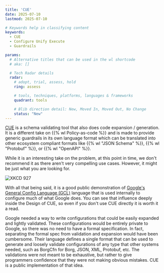 ```yaml
---
title: 'CUE'
date: 2025-07-10
lastmod: 2025-07-10

# Keywords help in classifying content
keywords:
  - CUE
  - Configure Unify Execute
  - Guardrails

params:
  # Alternative titles that can be used in the wl shortcode
  # aka: []

  # Tech Radar details
  radar:
    # adopt, trial, assess, hold
    ring: assess

    # tools, techniques, platforms, languages & frameworks
    quadrant: tools

    # Blib direction detail: New, Moved In, Moved Out, No Change
    status: "New"
---
```


[CUE](https://cuelang.org) is a schema validating tool that also does code expansion / generation.  It is a different take on {{% wl Policy-as-code %}} and is made to provide generic guardrails in its own language format which can be translated into other ecosystem compliant formats like {{% wl "JSON Schema" %}}, {{% wl "Protobuf" %}}, or {{% wl "OpenAPI" %}}.

While it is an interesting take on the problem, at this point in time, we don't recommend it as there aren't very compelling use cases. However, it might be just what you are looking for.

<!--more-->

![XKCD 927](https://imgs.xkcd.com/comics/standards.png)

With all that being said, it is a good public demonstration of [Google's General Config Language (GCL)](https://pure.tue.nl/ws/portalfiles/portal/46927079/638953-1.pdf) language that is used internally to configure much of what Google does.  You can see that influence deeply inside the Design of CUE, so even if you don't use CUE directly it is worth it a read.

Google needed a way to write configurations that could be easily expanded and lightly validated. These configurations would be entirely private to Google, so there was no need to have a formal specification. In fact, separating the formal spec from validation and expansion would have been cumbersome. Their language defines a single format that can be used to generate and loosely validate configurations of any type that other systems needed, such as BorgCfn for Borg, JSON, XML, Protobuf, etc. The validations were not meant to be exhaustive, but rather to give programmers confidence that they were not making obvious mistakes. CUE is a public implementation of that idea.
